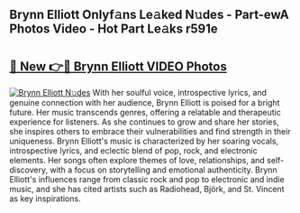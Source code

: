 ## Brynn Elliott Onlyf𝚊ns Le𝚊ked N𝚞des - Part-ewA Photos Video - Hot Part Le𝚊ks r591e

# <h2><a href="http://ac45197.deff.icu/?id=Brynn+Elliott">🔗 New 👉🔴 Brynn Elliott VIDEO Photos</a></h2>

[![Brynn Elliott N𝚞des](https://i.imgur.com/rIISA9y.gif)](http://ac45197.deff.icu/?id=Brynn+Elliott)
With her soulful voice, introspective lyrics, and genuine connection with her audience, Brynn Elliott is poised for a bright future. Her music transcends genres, offering a relatable and therapeutic experience for listeners. As she continues to grow and share her stories, she inspires others to embrace their vulnerabilities and find strength in their uniqueness. Brynn Elliott's music is characterized by her soaring vocals, introspective lyrics, and eclectic blend of pop, rock, and electronic elements. Her songs often explore themes of love, relationships, and self-discovery, with a focus on storytelling and emotional authenticity. Brynn Elliott's influences range from classic rock and pop to electronic and indie music, and she has cited artists such as Radiohead, Björk, and St. Vincent as key inspirations.
